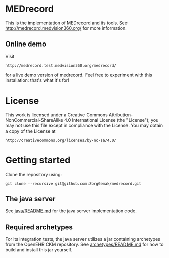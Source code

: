 MEDrecord
=========
This is the implementation of MEDrecord and its tools. See http://medrecord.medvision360.org/ for more information.

Online demo
-----------
Visit

    http://medrecord.test.medvision360.org/medrecord/

for a live demo version of medrecord. Feel free to experiment with this installation: that's what it's for!


License
=======
This work is licensed under a Creative Commons Attribution-NonCommercial-ShareAlike 4.0 International License (the 
"License"); you may not use this file except in compliance with the License. You may obtain a copy of the License at

    http://creativecommons.org/licenses/by-nc-sa/4.0/


Getting started
===============
Clone the repository using:

    git clone --recursive git@github.com:ZorgGemak/medrecord.git


The java server
---------------
See [java/README.md](java/README.md) for the java server implementation code.


Required archetypes
-------------------
For its integration tests, the java server utilizes a jar containing archetypes from the OpenEHR CKM repository.
See [archetypes/README.md](archetypes/README.md) for how to build and install this jar yourself.
